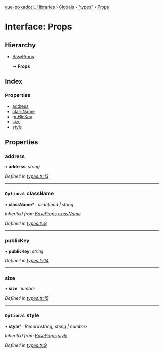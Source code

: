 [vue-polkadot UI libraries](../README.md) › [Globals](../globals.md) › ["types"](../modules/_types_.md) › [Props](_types_.props.md)

# Interface: Props

## Hierarchy

* [BaseProps](_types_.baseprops.md)

  ↳ **Props**

## Index

### Properties

* [address](_types_.props.md#address)
* [className](_types_.props.md#optional-classname)
* [publicKey](_types_.props.md#publickey)
* [size](_types_.props.md#size)
* [style](_types_.props.md#optional-style)

## Properties

###  address

• **address**: *string*

*Defined in [types.ts:13](https://github.com/vue-polkadot/vue-ui/blob/52faa75/packages/vue-identicon/src/types.ts#L13)*

___

### `Optional` className

• **className**? : *undefined | string*

*Inherited from [BaseProps](_types_.baseprops.md).[className](_types_.baseprops.md#optional-classname)*

*Defined in [types.ts:8](https://github.com/vue-polkadot/vue-ui/blob/52faa75/packages/vue-identicon/src/types.ts#L8)*

___

###  publicKey

• **publicKey**: *string*

*Defined in [types.ts:14](https://github.com/vue-polkadot/vue-ui/blob/52faa75/packages/vue-identicon/src/types.ts#L14)*

___

###  size

• **size**: *number*

*Defined in [types.ts:15](https://github.com/vue-polkadot/vue-ui/blob/52faa75/packages/vue-identicon/src/types.ts#L15)*

___

### `Optional` style

• **style**? : *Record‹string, string | number›*

*Inherited from [BaseProps](_types_.baseprops.md).[style](_types_.baseprops.md#optional-style)*

*Defined in [types.ts:9](https://github.com/vue-polkadot/vue-ui/blob/52faa75/packages/vue-identicon/src/types.ts#L9)*
